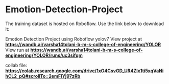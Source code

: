 # Emotion-Detection-Project
The training dataset is hosted on Roboflow. Use the link below to download it:

[Download Train Dataset]: **https://app.roboflow.com/ds/9n8Bl7FMoW?key=L63ZAAljkf**

Emotion Detection Project using Roboflow yolov7
View project at **https://wandb.ai/varsha14tolani-b-m-s-college-of-engineering/YOLOR**
View run at **https://wandb.ai/varsha14tolani-b-m-s-college-of-engineering/YOLOR/runs/uc3sifqm**

collab file:  **https://colab.research.google.com/drive/1xO4CsvGD_UR4Zlx1ti5xqVaNihCL2_pQ#scrollTo=2emFlYj97zRb**
